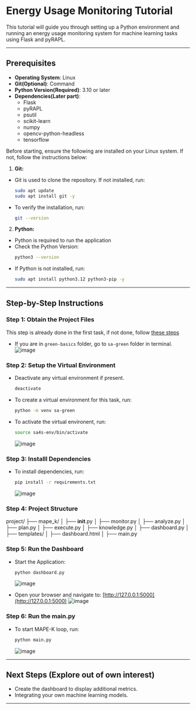 # Energy Usage Monitoring Tutorial

This tutorial will guide you through setting up a Python environment and running an energy usage monitoring system for machine learning tasks using Flask and pyRAPL.

---

## Prerequisites

- **Operating System**: Linux
- **Git(Optional)**: Command
- **Python Version(Required)**: 3.10 or later
- **Dependencies(Later part)**:
  - Flask
  - pyRAPL
  - psutil
  - scikit-learn
  - numpy
  - opencv-python-headless
  - tensorflow
 
Before starting, ensure the following are installed on your Linux system. If not, follow the instructions below:

1. **Git:**
  - Git is used to clone the repository. If not installed, run:
    ```bash
    sudo apt update
    sudo apt install git -y
    ```
  - To verify the installation, run:
    ```bash
    git --version
    ```
    
2. **Python:**
  - Python is required to run the application
  - Check the Python Version:
    ```bash
    python3 --version
    ```
  - If Python is not installed, run:
    ```bash
    sudo apt install python3.12 python3-pip -y
    ```
---

## Step-by-Step Instructions

### Step 1: Obtain the Project Files

This step is already done in the first task, if not done, follow [these steps](https://github.com/sa4s-serc/sustainability-self-adaptation-basics/blob/main/green-basics/README_LINUX.md#step-1-obtain-the-project-files)

- If you are in `green-basics` folder, go to `sa-green` folder in terminal.
  ![image](https://github.com/user-attachments/assets/3924fd4d-dd1b-4f50-b382-176055b1a6fb)

### Step 2: Setup the Virtual Environment

- Deactivate any virtual environment if present.
  ```bash
  deactivate
  ```
- To create a virtual environment for this task, run:
  ```bash
  python -m venv sa-green
  ```
- To activate the virtual environent, run:
  ```bash
  source sa4s-env/bin/activate
  ```
  ![image](https://github.com/user-attachments/assets/d541cb7c-29d1-4200-ac00-0ea0ac3516bb)


### Step 3: Installl Dependencies

- To install dependencies, run:
  ```bash
  pip install -r requirements.txt
  ```
  ![image](https://github.com/user-attachments/assets/787d9b2c-1237-4016-91f0-e13e3c599193)

### Step 4: Project Structure

  project/
  ├── mape_k/
  │   ├── __init__.py
  │   ├── monitor.py
  │   ├── analyze.py
  │   ├── plan.py
  │   ├── execute.py
  │   ├── knowledge.py
  │
  ├── dashboard.py
  │
  ├── templates/
  │   ├── dashboard.html
  │
  ├── main.py

### Step 5: Run the Dashboard

- Start the Application:
  ```bash
  python dashboard.py
  ```
  ![image](https://github.com/user-attachments/assets/47f7759c-1740-4924-98fe-7a1cde138922)

- Open your browser and navigate to: [http://127.0.0.1:5000](http://127.0.0.1:5000)
  ![image](https://github.com/user-attachments/assets/736ec72a-5efa-474f-b505-cde9cff02fc8)


### Step 6: Run the main.py

- To start MAPE-K loop, run:
  ```bash
  python main.py
  ```
  ![image](https://github.com/user-attachments/assets/e633e522-dc7c-4e0f-9b39-4ff36aa08e12)

---

## Next Steps (Explore out of own interest)

- Create the dashboard to display additional metrics.
- Integrating your own machine learning models.

---
  
  


